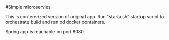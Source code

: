 #Simple microservies

This is contererized version of original app. Run "starta.sh" startup script to orchestrate build and run od docker containers.

Spring app is reachable on port 8080

